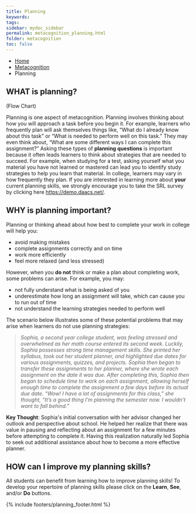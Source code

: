 ```yaml
---
title: Planning
keywords: 
tags: 
sidebar: mydoc_sidebar
permalink: metacognition_planning.html
folder: metacognition
toc: false
---
```


<ul class="breadcrumb">
    <li><a href="index.html">Home</a></li>
    <li><a href="metacognition.html">Metacognition</a></li>
    <li class="active">Planning</li>
</ul>


## WHAT is planning?

(Flow Chart)

Planning is one aspect of metacognition. Planning involves thinking about how you will approach a task before you begin it. For example, learners who frequently plan will ask themselves things like, “What do I already know about this task” or “What is needed to perform well on this task.” They may even think about, “What are some different ways I can complete this assignment?” Asking these types of **planning questions** is important because it often leads learners to think about strategies that are needed to succeed. For example, when studying for a test, asking yourself what you material you have not learned or mastered can lead you to identify study strategies to help you learn that material. 
In college, learners may vary in how frequently they plan. If you are interested in learning more about **your** current planning skills, we strongly encourage you to take the SRL survey by clicking here https://demo.daacs.net/.

## WHY is planning important?

Planning or thinking ahead about how best to complete your work in college will help you:
* avoid making mistakes
* complete assignments correctly and on time
* work more efficiently
* feel more relaxed (and less stressed)

However, when you **do not** think or make a plan about completing work, some problems can arise. For example, you may:

* not fully understand what is being asked of you
* underestimate how long an assignment will take, which can cause you to run out of time
* not understand the learning strategies needed to perform well

The scenario below illustrates some of these potential problems that may arise when learners do not use planning strategies:

> *Sophia, a second year college student, was feeling stressed and
> overwhelmed as her math course entered its second week. Luckily,
> Sophia possesses strong time management skills. She printed her
> syllabus, took out her student planner, and highlighted due dates for
> various assignments, quizzes, and projects. Sophia then began to
> transfer these assignments to her planner, where she wrote each
> assignment on the date it was due. After completing this, Sophia then
> began to schedule time to work on each assignment, allowing herself
> enough time to complete the assignment a few days before its actual
> due date. “Wow! I have a lot of assignments for this class,” she
> thought, “It’s a good thing I’m planning the semester now. I wouldn’t
> want to fall behind.”*

**Key Thought**: Sophia's initial conversation with her advisor changed her outlook and perspective about school. He helped her realize that there was value in pausing and reflecting about an assignment for a few minutes before attempting to complete it. Having this realization naturally led Sophia to seek out additional assistance about how to become a more effective planner.

## HOW can I improve my planning skills?

All students can benefit from learning how to improve planning skills! To develop your repertoire of planning skills please click on the **Learn**, **See**, and/or **Do** buttons.

{% include footers/planning_footer.html %}
